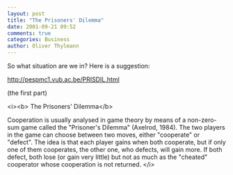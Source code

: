 ```yaml
---
layout: post
title: "The Prisoners' Dilemma"
date: 2001-09-21 09:52
comments: true
categories: Business
author: Oliver Thylmann
---
```



So what situation are we in? Here is a suggestion:

http://pespmc1.vub.ac.be/PRISDIL.html

(the first part)

&lt;i&gt;&lt;b&gt;
The Prisoners' Dilemma&lt;/b&gt;

Cooperation is usually analysed in game theory by means of a non-zero-sum game called the &quot;Prisoner's Dilemma&quot; (Axelrod, 1984). The two players in the game can choose between two moves, either &quot;cooperate&quot; or &quot;defect&quot;. The idea is that each player gains when both cooperate, but if only one of them cooperates, the other one, who defects, will gain more. If both defect, both lose (or gain very little) but not as much as the &quot;cheated&quot; cooperator whose cooperation is not returned. &lt;/i&gt;


